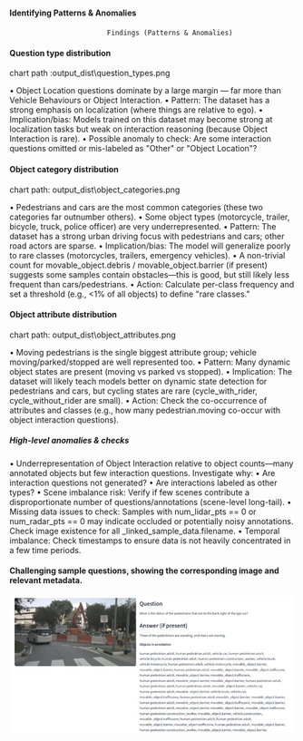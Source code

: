 #### Identifying Patterns & Anomalies

                            Findings (Patterns & Anomalies)

#### Question type distribution

chart path :output_dist\question_types.png

•	Object Location questions dominate by a large margin — far more than Vehicle Behaviours or Object Interaction.
•	Pattern: The dataset has a strong emphasis on localization (where things are relative to ego).
•	Implication/bias: Models trained on this dataset may become strong at localization tasks but weak on interaction reasoning (because Object Interaction is rare).
•	Possible anomaly to check: Are some interaction questions omitted or mis-labeled as "Other" or "Object Location"?

#### Object category distribution

chart path: output_dist\object_categories.png

•	Pedestrians and cars are the most common categories (these two categories far outnumber others).
•	Some object types (motorcycle, trailer, bicycle, truck, police officer) are very underrepresented.
•	Pattern: The dataset has a strong urban driving focus with pedestrians and cars; other road actors are sparse.
•	Implication/bias: The model will generalize poorly to rare classes (motorcycles, trailers, emergency vehicles).
•	A non-trivial count for movable_object.debris / movable_object.barrier (if present) suggests some samples contain obstacles—this is good, but still likely less frequent than cars/pedestrians.
•	Action: Calculate per-class frequency and set a threshold (e.g., <1% of all objects) to define "rare classes."

#### Object attribute distribution
 chart path: output_dist\object_attributes.png

•	Moving pedestrians is the single biggest attribute group; vehicle moving/parked/stopped are well represented too.
•	Pattern: Many dynamic object states are present (moving vs parked vs stopped).
•	Implication: The dataset will likely teach models better on dynamic state detection for pedestrians and cars, but cycling states are rare (cycle_with_rider, cycle_without_rider are small).
•	Action: Check the co-occurrence of attributes and classes (e.g., how many pedestrian.moving co-occur with object interaction questions).

##### High-level anomalies & checks
•	Underrepresentation of Object Interaction relative to object counts—many annotated objects but few interaction questions. Investigate why:
•	Are interaction questions not generated?
•	Are interactions labeled as other types?
•	Scene imbalance risk: Verify if few scenes contribute a disproportionate number of questions/annotations (scene-level long-tail).
•	Missing data issues to check: Samples with num_lidar_pts == 0 or num_radar_pts == 0 may indicate occluded or potentially noisy annotations. Check image existence for all _linked_sample_data.filename.
•	Temporal imbalance: Check timestamps to ensure data is not heavily concentrated in a few time periods.

#### Challenging sample questions, showing the corresponding image and relevant metadata. 

![alt text](image.png)
	
 




